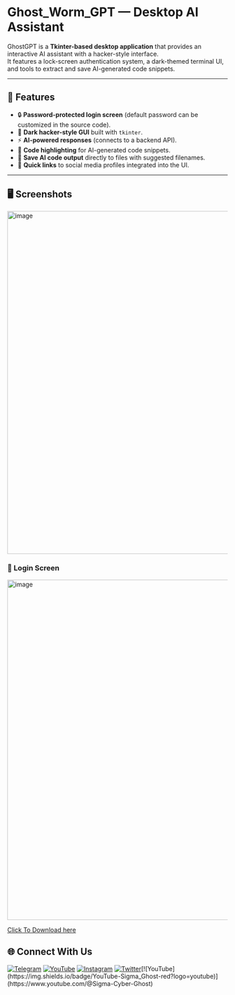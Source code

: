 # Ghost_Worm_GPT — Desktop AI Assistant

GhostGPT is a **Tkinter-based desktop application** that provides an interactive AI assistant with a hacker-style interface.  
It features a lock-screen authentication system, a dark-themed terminal UI, and tools to extract and save AI-generated code snippets.

---

## 🚀 Features
- 🔒 **Password-protected login screen** (default password can be customized in the source code).
- 🎨 **Dark hacker-style GUI** built with `tkinter`.
- ⚡ **AI-powered responses** (connects to a backend API).
- 📜 **Code highlighting** for AI-generated code snippets.
- 💾 **Save AI code output** directly to files with suggested filenames.
- 🔗 **Quick links** to social media profiles integrated into the UI.

---
## 🖥️ Screenshots

<img width="997" height="784" alt="image" src="https://github.com/user-attachments/assets/fc43f482-87dc-48ae-bc00-f108476b8fea" />


### 🔐 Login Screen

<img width="1001" height="778" alt="image" src="https://github.com/user-attachments/assets/bc6dfa98-b4a7-466b-84d5-ae25c53e8579" />

[Click To Download here](https://github.com/cyber-ghost-hacking/Ghost_Worm_GPT/releases/download/%23GhostGPT/GhostGpt.exe)

## 🌐 Connect With Us

[![Telegram](https://img.shields.io/badge/Telegram-Sigma_Ghost-blue?logo=telegram)](https://t.me/Sigma_Cyber_Ghost)  [![YouTube](https://img.shields.io/badge/YouTube-Sigma_Ghost-red?logo=youtube)](https://www.youtube.com/@sigma_ghost_hacking)  [![Instagram](https://img.shields.io/badge/Instagram-Safder_Khan-purple?logo=instagram)](https://www.instagram.com/safderkhan0800_/)  [![Twitter](https://img.shields.io/badge/Twitter-@safderkhan0800_-1DA1F2?logo=twitter)](https://twitter.com/safderkhan0800_)[![YouTube](https://img.shields.io/badge/YouTube-Sigma_Ghost-red?logo=youtube)](https://www.youtube.com/@Sigma-Cyber-Ghost) 
